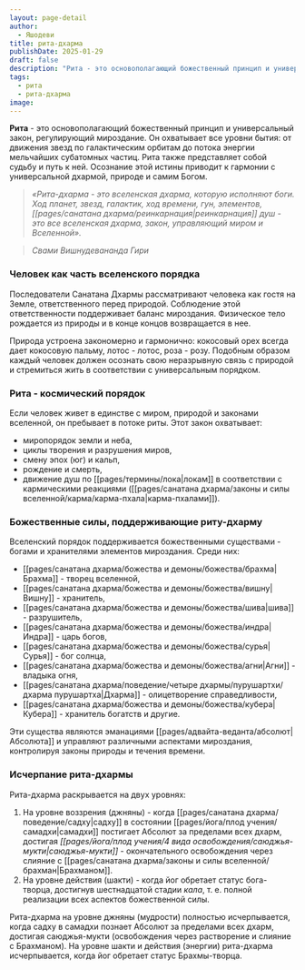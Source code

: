 ```yaml
---
layout: page-detail
author:
  - Яшодеви
title: рита-дхарма
publishDate: 2025-01-29
draft: false
description: "Рита - это основополагающий божественный принцип и универсальный закон, регулирующий мироздание. Он охватывает все уровни бытия: от движения звезд по галактическим орбитам до потока энергии мельчайших субатомных частиц. Рита также представляет собой судьбу и путь к ней. Осознание этой истины приводит к гармонии с универсальной дхармой, природе и самим Богом."
tags:
  - рита
  - рита-дхарма
image:
---
```

**Рита** - это основополагающий божественный принцип и универсальный закон, регулирующий мироздание. Он охватывает все уровни бытия: от движения звезд по галактическим орбитам до потока энергии мельчайших субатомных частиц. Рита также представляет собой судьбу и путь к ней. Осознание этой истины приводит к гармонии с универсальной дхармой, природе и самим Богом.

>*«Рита-дхарма - это вселенская дхарма, которую исполняют боги. Ход планет, звезд, галактик, ход времени, гун, элементов, [[pages/санатана дхарма/реинкарнация|реинкарнация]] душ - это все вселенская дхарма, закон, управляющий миром и Вселенной».*  

>*Свами Вишнудевананда Гири*
### Человек как часть вселенского порядка

Последователи Санатана Дхармы рассматривают человека как гостя на Земле, ответственного перед природой. Соблюдение этой ответственности поддерживает баланс мироздания. Физическое тело рождается из природы и в конце концов возвращается в нее.

Природа устроена закономерно и гармонично: кокосовый орех всегда дает кокосовую пальму, лотос - лотос, роза - розу. Подобным образом каждый человек должен осознать свою неразрывную связь с природой и стремиться жить в соответствии с универсальным порядком.

### Рита - космический порядок
Если человек живет в единстве с миром, природой и законами вселенной, он пребывает в потоке риты. Этот закон охватывает:

- миропорядок земли и неба,
- циклы творения и разрушения миров,
- смену эпох (юг) и кальп,
- рождение и смерть,
- движение душ по [[pages/термины/лока|локам]] в соответствии с кармическими реакциями ([[pages/санатана дхарма/законы и силы вселенной/карма/карма-пхала|карма-пхалами]]).

### Божественные силы, поддерживающие риту-дхарму

Вселенский порядок поддерживается божественными существами - богами и хранителями элементов мироздания. Среди них:

- [[pages/санатана дхарма/божества и демоны/божества/брахма|Брахма]] - творец вселенной,
- [[pages/санатана дхарма/божества и демоны/божества/вишну|Вишну]] - хранитель,
- [[pages/санатана дхарма/божества и демоны/божества/шива|шива]] - разрушитель,
- [[pages/санатана дхарма/божества и демоны/божества/индра|Индра]] - царь богов,
- [[pages/санатана дхарма/божества и демоны/божества/сурья|Сурья]] - бог солнца,
- [[pages/санатана дхарма/божества и демоны/божества/агни|Агни]] - владыка огня,
- [[pages/санатана дхарма/поведение/четыре дхармы/пурушартхи/дхарма пурушартха|Дхарма]] - олицетворение справедливости,
- [[pages/санатана дхарма/божества и демоны/божества/кубера|Кубера]] - хранитель богатств и другие.

Эти существа являются эманациями [[pages/адвайта-веданта/абсолют|Абсолюта]] и управляют различными аспектами мироздания, контролируя законы природы и течения времени.

### Исчерпание рита-дхармы

Рита-дхарма раскрывается на двух уровнях:

1. На уровне воззрения (джняны) - когда [[pages/санатана дхарма/поведение/садху|садху]] в состоянии [[pages/йога/плод учения/самадхи|самадхи]] постигает Абсолют за пределами всех дхарм, достигая _[[pages/йога/плод учения/4 вида освобождения/саюджья-мукти|саюджья-мукти]]_ - окончательного освобождения через слияние с [[pages/санатана дхарма/законы и силы вселенной/брахман|Брахманом]].
2. На уровне действия (шакти) - когда йог обретает статус бога-творца, достигнув шестнадцатой стадии _кала_, т. е. полной реализации всех аспектов божественной силы.

Рита-дхарма на уровне джняны (мудрости) полностью исчерпывается, когда садху в самадхи познает Абсолют за пределами всех дхарм, достигая саюджья-мукти (освобождения через растворение и слияние с Брахманом). На уровне шакти и действия (энергии) рита-дхарма исчерпывается, когда йог обретает статус Брахмы-творца.